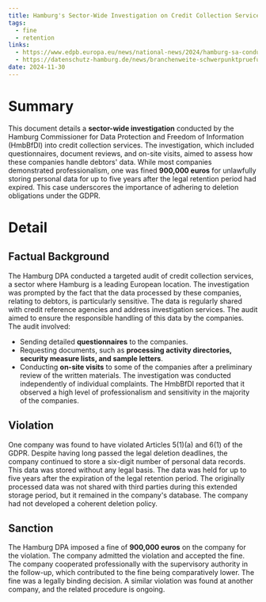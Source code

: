```yaml
---
title: Hamburg's Sector-Wide Investigation on Credit Collection Services; 900k data retention fine
tags:
  - fine
  - retention
links:
  - https://www.edpb.europa.eu/news/national-news/2024/hamburg-sa-conducts-sector-wide-investigation-credit-collection-services_en
  - https://datenschutz-hamburg.de/news/branchenweite-schwerpunktpruefung-im-forderungsmanagement
date: 2024-11-30
---
```

# Summary

This document details a **sector-wide investigation** conducted by the Hamburg Commissioner for Data Protection and Freedom of Information (HmbBfDI) into credit collection services. The investigation, which included questionnaires, document reviews, and on-site visits, aimed to assess how these companies handle debtors' data. While most companies demonstrated professionalism, one was fined **900,000 euros** for unlawfully storing personal data for up to five years after the legal retention period had expired. This case underscores the importance of adhering to deletion obligations under the GDPR.

# Detail

## Factual Background

The Hamburg DPA conducted a targeted audit of credit collection services, a sector where Hamburg is a leading European location. The investigation was prompted by the fact that the data processed by these companies, relating to debtors, is particularly sensitive. The data is regularly shared with credit reference agencies and address investigation services. The audit aimed to ensure the responsible handling of this data by the companies. The audit involved:

- Sending detailed **questionnaires** to the companies.
- Requesting documents, such as **processing activity directories, security measure lists, and sample letters**.
- Conducting **on-site visits** to some of the companies after a preliminary review of the written materials. The investigation was conducted independently of individual complaints. The HmbBfDI reported that it observed a high level of professionalism and sensitivity in the majority of the companies.

## Violation

One company was found to have violated Articles 5(1)(a) and 6(1) of the GDPR. Despite having long passed the legal deletion deadlines, the company continued to store a six-digit number of personal data records. This data was stored without any legal basis. The data was held for up to five years after the expiration of the legal retention period. The originally processed data was not shared with third parties during this extended storage period, but it remained in the company's database. The company had not developed a coherent deletion policy.

## Sanction

The Hamburg DPA imposed a fine of **900,000 euros** on the company for the violation. The company admitted the violation and accepted the fine. The company cooperated professionally with the supervisory authority in the follow-up, which contributed to the fine being comparatively lower. The fine was a legally binding decision. A similar violation was found at another company, and the related procedure is ongoing.